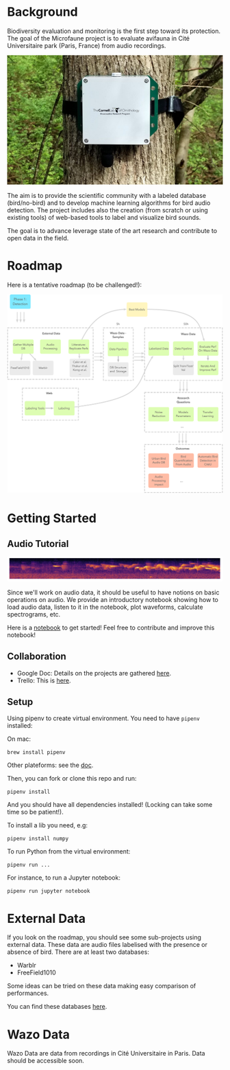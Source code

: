 # Background

Biodiversity evaluation and monitoring is the first step toward its protection. The goal of the Microfaune project is to evaluate avifauna in Cité Universitaire park (Paris, France) from audio recordings.

![swift](images/swift.jpg)

The aim is to provide the scientific community with a labeled database (bird/no-bird) and to develop machine learning algorithms for bird audio detection. The project includes also the creation (from scratch or using existing tools) of web-based tools to label and visualize bird sounds.

The goal is to advance leverage state of the art research and contribute to open data in the field.

# Roadmap

Here is a tentative roadmap (to be challenged!):

![roadmap](images/roadmap.png)

# Getting Started

## Audio Tutorial

![spectrogram](images/spectrogram_example.png)

Since we'll work on audio data, it should be useful to have notions on basic operations on audio. We provide an introductory notebook showing how to load audio data, listen to it in the notebook, plot waveforms, calculate spectrograms, etc.

Here is a [notebook](https://github.com/hadrienj/microfaune/blob/master/getting_started.ipynb) to get started! Feel free to contribute and improve this notebook!

## Collaboration

- Google Doc: Details on the projects are gathered [here](https://docs.google.com/document/d/1yREuA9-AuH0du2uhvGiSryd0PYd7ogVkyXDWf-VLQxw/edit?usp=sharing).
- Trello: This is [here](https://trello.com/b/amUmPAtu/microfaune).

## Setup

Using pipenv to create virtual environment. You need to have `pipenv` installed:

On mac:

```
brew install pipenv
```

Other plateforms: see the [doc](https://docs.pipenv.org/en/latest/install/#installing-pipenv).

Then, you can fork or clone this repo and run:

```
pipenv install
```

And you should have all dependencies installed! (Locking can take some time so be patient!).

To install a lib you need, e.g:

```
pipenv install numpy
```

To run Python from the virtual environment:

```
pipenv run ...
```

For instance, to run a Jupyter notebook:

```
pipenv run jupyter notebook
```

# External Data

If you look on the roadmap, you should see some sub-projects using external data. These data are audio files labelised with the presence or absence of bird. There are at least two databases:

- Warblr
- FreeField1010

Some ideas can be tried on these data making easy comparison of performances.

You can find these databases [here](http://machine-listening.eecs.qmul.ac.uk/bird-audio-detection-challenge/).

# Wazo Data

Wazo Data are data from recordings in Cité Universitaire in Paris. Data should be accessible soon.

